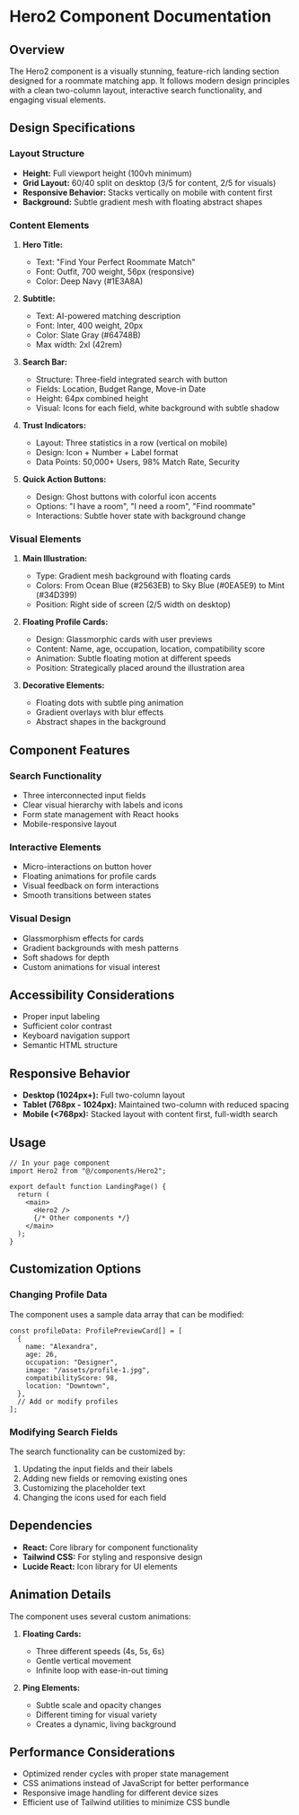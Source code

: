 # Hero2 Component Documentation

## Overview

The Hero2 component is a visually stunning, feature-rich landing section
designed for a roommate matching app. It follows modern design principles with a
clean two-column layout, interactive search functionality, and engaging visual
elements.

## Design Specifications

### Layout Structure

- **Height:** Full viewport height (100vh minimum)
- **Grid Layout:** 60/40 split on desktop (3/5 for content, 2/5 for visuals)
- **Responsive Behavior:** Stacks vertically on mobile with content first
- **Background:** Subtle gradient mesh with floating abstract shapes

### Content Elements

1. **Hero Title:**

   - Text: "Find Your Perfect Roommate Match"
   - Font: Outfit, 700 weight, 56px (responsive)
   - Color: Deep Navy (#1E3A8A)

2. **Subtitle:**

   - Text: AI-powered matching description
   - Font: Inter, 400 weight, 20px
   - Color: Slate Gray (#64748B)
   - Max width: 2xl (42rem)

3. **Search Bar:**

   - Structure: Three-field integrated search with button
   - Fields: Location, Budget Range, Move-in Date
   - Height: 64px combined height
   - Visual: Icons for each field, white background with subtle shadow

4. **Trust Indicators:**

   - Layout: Three statistics in a row (vertical on mobile)
   - Design: Icon + Number + Label format
   - Data Points: 50,000+ Users, 98% Match Rate, Security

5. **Quick Action Buttons:**
   - Design: Ghost buttons with colorful icon accents
   - Options: "I have a room", "I need a room", "Find roommate"
   - Interactions: Subtle hover state with background change

### Visual Elements

1. **Main Illustration:**

   - Type: Gradient mesh background with floating cards
   - Colors: From Ocean Blue (#2563EB) to Sky Blue (#0EA5E9) to Mint (#34D399)
   - Position: Right side of screen (2/5 width on desktop)

2. **Floating Profile Cards:**

   - Design: Glassmorphic cards with user previews
   - Content: Name, age, occupation, location, compatibility score
   - Animation: Subtle floating motion at different speeds
   - Position: Strategically placed around the illustration area

3. **Decorative Elements:**
   - Floating dots with subtle ping animation
   - Gradient overlays with blur effects
   - Abstract shapes in the background

## Component Features

### Search Functionality

- Three interconnected input fields
- Clear visual hierarchy with labels and icons
- Form state management with React hooks
- Mobile-responsive layout

### Interactive Elements

- Micro-interactions on button hover
- Floating animations for profile cards
- Visual feedback on form interactions
- Smooth transitions between states

### Visual Design

- Glassmorphism effects for cards
- Gradient backgrounds with mesh patterns
- Soft shadows for depth
- Custom animations for visual interest

## Accessibility Considerations

- Proper input labeling
- Sufficient color contrast
- Keyboard navigation support
- Semantic HTML structure

## Responsive Behavior

- **Desktop (1024px+):** Full two-column layout
- **Tablet (768px - 1024px):** Maintained two-column with reduced spacing
- **Mobile (<768px):** Stacked layout with content first, full-width search

## Usage

```tsx
// In your page component
import Hero2 from "@/components/Hero2";

export default function LandingPage() {
  return (
    <main>
      <Hero2 />
      {/* Other components */}
    </main>
  );
}
```

## Customization Options

### Changing Profile Data

The component uses a sample data array that can be modified:

```tsx
const profileData: ProfilePreviewCard[] = [
  {
    name: "Alexandra",
    age: 26,
    occupation: "Designer",
    image: "/assets/profile-1.jpg",
    compatibilityScore: 98,
    location: "Downtown",
  },
  // Add or modify profiles
];
```

### Modifying Search Fields

The search functionality can be customized by:

1. Updating the input fields and their labels
2. Adding new fields or removing existing ones
3. Customizing the placeholder text
4. Changing the icons used for each field

## Dependencies

- **React:** Core library for component functionality
- **Tailwind CSS:** For styling and responsive design
- **Lucide React:** Icon library for UI elements

## Animation Details

The component uses several custom animations:

1. **Floating Cards:**

   - Three different speeds (4s, 5s, 6s)
   - Gentle vertical movement
   - Infinite loop with ease-in-out timing

2. **Ping Elements:**
   - Subtle scale and opacity changes
   - Different timing for visual variety
   - Creates a dynamic, living background

## Performance Considerations

- Optimized render cycles with proper state management
- CSS animations instead of JavaScript for better performance
- Responsive image handling for different device sizes
- Efficient use of Tailwind utilities to minimize CSS bundle
